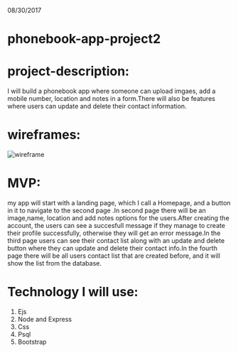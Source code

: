  08/30/2017

# phonebook-app-project2

# project-description:

 I will build a phonebook app where someone can upload imgaes, add a mobile number, location and notes in a form.There will also be features where users can update and delete their contact information.

# wireframes:
![wireframe](https://github.com/arifkhan36/phonebook-app-project2/blob/master/planning/wireframe1.jpg)

# MVP:
my app will start with a landing page, which I call a Homepage, and a button in it to navigate to the second page .In second page there will be an image,name, location and add notes options for the users.After creating the account, the users can see a succesfull message if they manage to create their profile successfully, otherwise they will get an error message.In the third page users can see their contact list along with an update and delete button where they can update and delete their contact info.In the fourth page there will be all users contact list that are created before, and it will show the list from the database.
# Technology I will use:

 1) Ejs
 2) Node and Express
 3) Css
 4) Psql
 5) Bootstrap 
